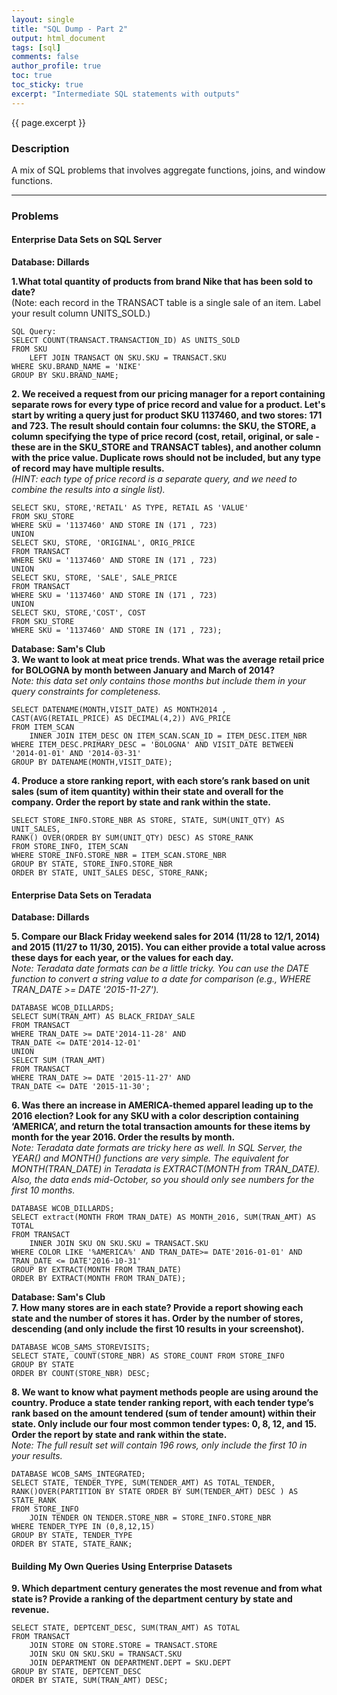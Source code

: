 ```yaml
---
layout: single
title: "SQL Dump - Part 2"
output: html_document
tags: [sql]
comments: false
author_profile: true
toc: true
toc_sticky: true
excerpt: "Intermediate SQL statements with outputs"
---
```


{{ page.excerpt }}

### Description
A mix of SQL problems that involves aggregate functions, joins, and window functions. 

---------------------------
### Problems
#### Enterprise Data Sets on SQL Server  
**Database: Dillards**  

**1.What total quantity of products from brand Nike that has been sold to date?**  
(Note: each record in the TRANSACT table is a single sale of an item. Label your result 
column UNITS_SOLD.)
```
SQL Query:
SELECT COUNT(TRANSACT.TRANSACTION_ID) AS UNITS_SOLD 
FROM SKU
    LEFT JOIN TRANSACT ON SKU.SKU = TRANSACT.SKU
WHERE SKU.BRAND_NAME = 'NIKE'
GROUP BY SKU.BRAND_NAME;
```

**2. We received a request from our pricing manager for a report containing separate 
rows for every type of price record and value for a product. Let's start by writing a 
query just for product SKU 1137460, and two stores: 171 and 723. The result should 
contain four columns: the SKU, the STORE, a column specifying the type of price 
record (cost, retail, original, or sale - these are in the SKU_STORE and TRANSACT 
tables), and another column with the price value. Duplicate rows should not be 
included, but any type of record may have multiple results.**  
_(HINT: each type of price record is a separate query, and we need to combine the results into a single list)._
```
SELECT SKU, STORE,'RETAIL' AS TYPE, RETAIL AS 'VALUE'
FROM SKU_STORE
WHERE SKU = '1137460' AND STORE IN (171 , 723)
UNION
SELECT SKU, STORE, 'ORIGINAL', ORIG_PRICE
FROM TRANSACT
WHERE SKU = '1137460' AND STORE IN (171 , 723)
UNION
SELECT SKU, STORE, 'SALE', SALE_PRICE
FROM TRANSACT
WHERE SKU = '1137460' AND STORE IN (171 , 723)
UNION
SELECT SKU, STORE,'COST', COST
FROM SKU_STORE
WHERE SKU = '1137460' AND STORE IN (171 , 723);
```

**Database: Sam's Club**  
**3. We want to look at meat price trends. What was the average retail price for 
BOLOGNA by month between January and March of 2014?**  
_Note: this data set only contains those months but include them in your query 
constraints for completeness._
```
SELECT DATENAME(MONTH,VISIT_DATE) AS MONTH2014 ,
CAST(AVG(RETAIL_PRICE) AS DECIMAL(4,2)) AVG_PRICE 
FROM ITEM_SCAN
    INNER JOIN ITEM_DESC ON ITEM_SCAN.SCAN_ID = ITEM_DESC.ITEM_NBR
WHERE ITEM_DESC.PRIMARY_DESC = 'BOLOGNA' AND VISIT_DATE BETWEEN
'2014-01-01' AND '2014-03-31'
GROUP BY DATENAME(MONTH,VISIT_DATE);
```

**4. Produce a store ranking report, with each store’s rank based on unit sales (sum of 
item quantity) within their state and overall for the company. Order the report by 
state and rank within the state.**
```
SELECT STORE_INFO.STORE_NBR AS STORE, STATE, SUM(UNIT_QTY) AS
UNIT_SALES,
RANK() OVER(ORDER BY SUM(UNIT_QTY) DESC) AS STORE_RANK
FROM STORE_INFO, ITEM_SCAN
WHERE STORE_INFO.STORE_NBR = ITEM_SCAN.STORE_NBR
GROUP BY STATE, STORE_INFO.STORE_NBR
ORDER BY STATE, UNIT_SALES DESC, STORE_RANK;
```

#### Enterprise Data Sets on Teradata
**Database: Dillards**  

**5. Compare our Black Friday weekend sales for 2014 (11/28 to 12/1, 2014) and 2015
(11/27 to 11/30, 2015). You can either provide a total value across these days for 
each year, or the values for each day.**  
_Note: Teradata date formats can be a little tricky. You can use the DATE function to convert a string value to a date for 
comparison (e.g., WHERE TRAN_DATE >= DATE '2015-11-27')._
```
DATABASE WCOB_DILLARDS;
SELECT SUM(TRAN_AMT) AS BLACK_FRIDAY_SALE
FROM TRANSACT
WHERE TRAN_DATE >= DATE'2014-11-28' AND
TRAN_DATE <= DATE'2014-12-01'
UNION
SELECT SUM (TRAN_AMT)
FROM TRANSACT
WHERE TRAN_DATE >= DATE '2015-11-27' AND 
TRAN_DATE <= DATE '2015-11-30';
```

**6. Was there an increase in AMERICA-themed apparel leading up to the 2016
election? Look for any SKU with a color description containing ‘AMERICA’, and 
return the total transaction amounts for these items by month for the year 2016. 
Order the results by month.**  
_Note: Teradata date formats are tricky here as well. In SQL Server, the YEAR() and MONTH() functions are very simple. The equivalent for MONTH(TRAN_DATE) in 
Teradata is EXTRACT(MONTH from TRAN_DATE). Also, the data ends mid-October, so you should only see numbers for the first 10 months._
```
DATABASE WCOB_DILLARDS;
SELECT extract(MONTH FROM TRAN_DATE) AS MONTH_2016, SUM(TRAN_AMT) AS 
TOTAL
FROM TRANSACT
    INNER JOIN SKU ON SKU.SKU = TRANSACT.SKU
WHERE COLOR LIKE '%AMERICA%' AND TRAN_DATE>= DATE'2016-01-01' AND 
TRAN_DATE <= DATE'2016-10-31'
GROUP BY EXTRACT(MONTH FROM TRAN_DATE)
ORDER BY EXTRACT(MONTH FROM TRAN_DATE);
```
**Database: Sam's Club**  
**7. How many stores are in each state? Provide a report showing each state and the 
number of stores it has. Order by the number of stores, descending (and only 
include the first 10 results in your screenshot).**
```
DATABASE WCOB_SAMS_STOREVISITS;
SELECT STATE, COUNT(STORE_NBR) AS STORE_COUNT FROM STORE_INFO
GROUP BY STATE
ORDER BY COUNT(STORE_NBR) DESC;
```

**8. We want to know what payment methods people are using around the country. 
Produce a state tender ranking report, with each tender type’s rank based on the 
amount tendered (sum of tender amount) within their state. Only include our four 
most common tender types: 0, 8, 12, and 15. Order the report by state and rank 
within the state.**  
_Note: The full result set will contain 196 rows, only include the first 10 in your results._
```
DATABASE WCOB_SAMS_INTEGRATED;
SELECT STATE, TENDER_TYPE, SUM(TENDER_AMT) AS TOTAL_TENDER,
RANK()OVER(PARTITION BY STATE ORDER BY SUM(TENDER_AMT) DESC ) AS 
STATE_RANK
FROM STORE_INFO
    JOIN TENDER ON TENDER.STORE_NBR = STORE_INFO.STORE_NBR
WHERE TENDER_TYPE IN (0,8,12,15)
GROUP BY STATE, TENDER_TYPE
ORDER BY STATE, STATE_RANK;
```

#### Building My Own Queries Using Enterprise Datasets

**9. Which department century generates the most revenue and from what state is? Provide 
a ranking of the department century by state and revenue.**
```
SELECT STATE, DEPTCENT_DESC, SUM(TRAN_AMT) AS TOTAL
FROM TRANSACT
    JOIN STORE ON STORE.STORE = TRANSACT.STORE
    JOIN SKU ON SKU.SKU = TRANSACT.SKU
    JOIN DEPARTMENT ON DEPARTMENT.DEPT = SKU.DEPT
GROUP BY STATE, DEPTCENT_DESC
ORDER BY STATE, SUM(TRAN_AMT) DESC;
```


